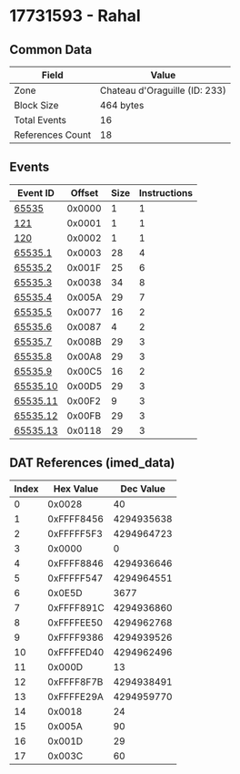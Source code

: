 # 17731593 - Rahal

## Common Data

| Field            | Value                         |
|------------------|-------------------------------|
| Zone             | Chateau d'Oraguille (ID: 233) |
| Block Size       | 464 bytes                     |
| Total Events     | 16                            |
| References Count | 18                            |

## Events

| Event ID                  | Offset   |   Size |   Instructions |
|---------------------------|----------|--------|----------------|
| [65535](./65535.md)       | 0x0000   |      1 |              1 |
| [121](./121.md)           | 0x0001   |      1 |              1 |
| [120](./120.md)           | 0x0002   |      1 |              1 |
| [65535.1](./65535.1.md)   | 0x0003   |     28 |              4 |
| [65535.2](./65535.2.md)   | 0x001F   |     25 |              6 |
| [65535.3](./65535.3.md)   | 0x0038   |     34 |              8 |
| [65535.4](./65535.4.md)   | 0x005A   |     29 |              7 |
| [65535.5](./65535.5.md)   | 0x0077   |     16 |              2 |
| [65535.6](./65535.6.md)   | 0x0087   |      4 |              2 |
| [65535.7](./65535.7.md)   | 0x008B   |     29 |              3 |
| [65535.8](./65535.8.md)   | 0x00A8   |     29 |              3 |
| [65535.9](./65535.9.md)   | 0x00C5   |     16 |              2 |
| [65535.10](./65535.10.md) | 0x00D5   |     29 |              3 |
| [65535.11](./65535.11.md) | 0x00F2   |      9 |              3 |
| [65535.12](./65535.12.md) | 0x00FB   |     29 |              3 |
| [65535.13](./65535.13.md) | 0x0118   |     29 |              3 |

## DAT References (imed_data)

|   Index | Hex Value   |   Dec Value |
|---------|-------------|-------------|
|       0 | 0x0028      |          40 |
|       1 | 0xFFFF8456  |  4294935638 |
|       2 | 0xFFFFF5F3  |  4294964723 |
|       3 | 0x0000      |           0 |
|       4 | 0xFFFF8846  |  4294936646 |
|       5 | 0xFFFFF547  |  4294964551 |
|       6 | 0x0E5D      |        3677 |
|       7 | 0xFFFF891C  |  4294936860 |
|       8 | 0xFFFFEE50  |  4294962768 |
|       9 | 0xFFFF9386  |  4294939526 |
|      10 | 0xFFFFED40  |  4294962496 |
|      11 | 0x000D      |          13 |
|      12 | 0xFFFF8F7B  |  4294938491 |
|      13 | 0xFFFFE29A  |  4294959770 |
|      14 | 0x0018      |          24 |
|      15 | 0x005A      |          90 |
|      16 | 0x001D      |          29 |
|      17 | 0x003C      |          60 |
